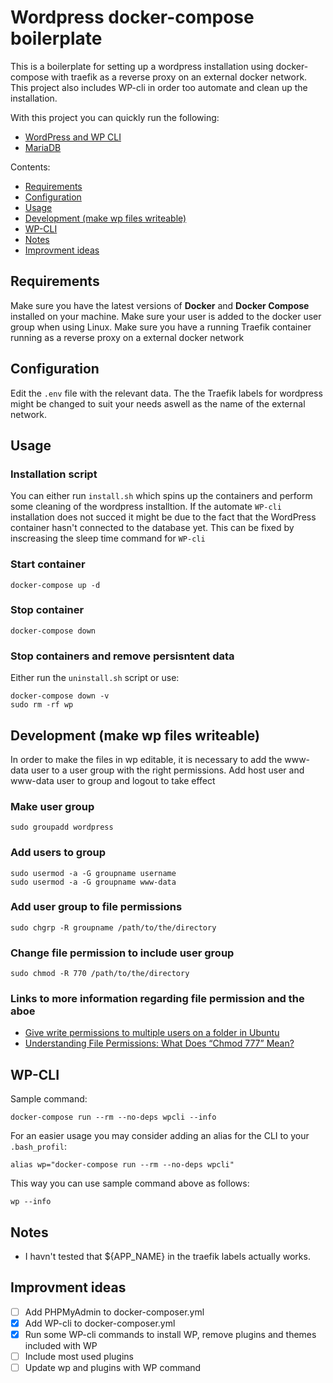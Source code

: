 # Wordpress docker-compose boilerplate
This is a boilerplate for setting up a wordpress installation using docker-compose with traefik as a reverse proxy on an external docker network. This project also includes WP-cli in order too automate and clean up the installation.

With this project you can quickly run the following:
- [WordPress and WP CLI](https://hub.docker.com/_/wordpress/)
- [MariaDB](https://hub.docker.com/_/mariadb)

Contents:
- [Requirements](#requirements)
- [Configuration](#configuration)
- [Usage](#usage)
- [Development (make wp files writeable)](#development-make-wp-files-writeable)
- [WP-CLI](#wp-cli)
- [Notes](#notes)
- [Improvment ideas](#improvment-ideas)

## Requirements
Make sure you have the latest versions of **Docker** and **Docker Compose** installed on your machine. Make sure your user is added to the docker user group when using Linux. Make sure you have a running Traefik container running as a reverse proxy on a external docker network

## Configuration
Edit the `.env` file with the relevant data. The the Traefik labels for wordpress might be changed to suit your needs aswell as the name of the external network. 

## Usage

### Installation script
You can either run `install.sh` which spins up the containers and perform some cleaning of the wordpress installtion. If the automate `WP-cli` installation does not succed it might be due to the fact that the WordPress container hasn't connected to the database yet. This can be fixed by inscreasing the sleep time command for `WP-cli`

### Start container

```
docker-compose up -d
```

### Stop container

```
docker-compose down
```

### Stop containers and remove persisntent data
Either run the `uninstall.sh` script or use:

```
docker-compose down -v
sudo rm -rf wp
```

## Development (make wp files writeable)
In order to make the files in wp editable, it is necessary to add the www-data user to a user group with the right permissions. Add host user and www-data user to group and logout to take effect

### Make user group
```
sudo groupadd wordpress
```
### Add users to group
```
sudo usermod -a -G groupname username
sudo usermod -a -G groupname www-data
```

### Add user group to file permissions
```
sudo chgrp -R groupname /path/to/the/directory
```

### Change file permission to include user group
```
sudo chmod -R 770 /path/to/the/directory
```

### Links to more information regarding file permission and the aboe
* [Give write permissions to multiple users on a folder in Ubuntu](https://superuser.com/questions/280994/give-write-permissions-to-multiple-users-on-a-folder-in-ubuntu)
* [Understanding File Permissions: What Does “Chmod 777” Mean?](https://www.maketecheasier.com/file-permissions-what-does-chmod-777-means/)

## WP-CLI
Sample command:
```
docker-compose run --rm --no-deps wpcli --info
```
For an easier usage you may consider adding an alias for the CLI to your `.bash_profil`:
```
alias wp="docker-compose run --rm --no-deps wpcli"
```
This way you can use sample command above as follows:
```
wp --info
```

## Notes
* I havn't tested that ${APP_NAME} in the traefik labels actually works.

## Improvment ideas
- [ ] Add PHPMyAdmin to docker-composer.yml
- [X] Add WP-cli to docker-composer.yml
- [X] Run some WP-cli commands to install WP, remove plugins and themes included with WP
- [ ] Include most used plugins
- [ ] Update wp and plugins with WP command